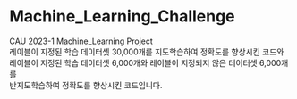 # Machine_Learning_Challenge
CAU 2023-1 Machine_Learning Project<br>
레이블이 지정된 학습 데이터셋 30,000개를 지도학습하여 정확도를 향상시킨 코드와<br>
레이블이 지정된 학습 데이터셋 6,000개와 레이블이 지정되지 않은 데이터셋 6,000개를<br>반지도학습하여 정확도를 향상시킨 코드입니다.
